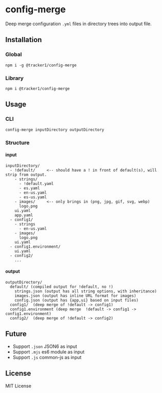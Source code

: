 # config-merge

Deep merge configuration `.yml` files in directory trees into output file.

## Installation

### Global

`npm i -g @tracker1/config-merge`

### Library

`npm i @tracker1/config-merge`

## Usage

### CLI

`config-merge inputDirectory outputDirectory`

### Structure

#### input

    inputDirectory/
      - !default/     <-- should have a ! in front of default(s), will strip from output.
        - strings/
          - !default.yaml
          - es.yaml
          - en-us.yaml
          - es-us.yaml
        - images/     <-- only brings in (png, jpg, gif, svg, webp)
          logo.png
        ui.yaml
        app.yaml
      - config1/
        - strings
          - en-us.yaml
        - images/
          logo.png
        ui.yaml
      - config1.environment/
        ui.yaml
      - config2/
        ...

#### output

    outputDirectory/
      default/ (compiled output for !default, no !)
        strings.json (output has all string options, with inheritance)
        images.json (output has inline URL format for images)
        config.json (output has {app,ui} based on input files)
      config1/  (deep merge of !default -> config1)
      config1.environment (deep merge  !default -> config1 -> config1.environment)
      config2/  (deep merge of !default -> config2)

## Future

- Support `.json` JSON6 as input
- Support `.mjs` es6 module as input
- Support `.js` common-js as input

## License

MIT License